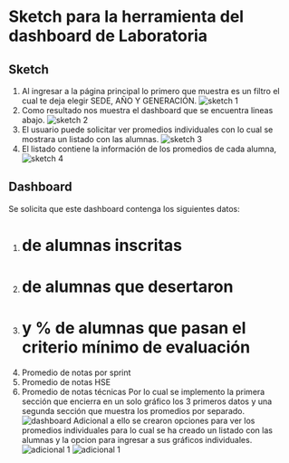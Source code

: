 # Sketch para la herramienta del dashboard de Laboratoria

## Sketch
1. Al ingresar a la página principal lo primero que muestra es un filtro el cual te deja elegir SEDE, AÑO Y GENERACIÓN.
![sketch 1](assets/sketch/sketch-1.png)
2. Como resultado nos muestra el dashboard que se encuentra lineas abajo.
![sketch 2](assets/sketch/sketch-2.png)
3. El usuario puede solicitar ver promedios individuales con lo cual se mostrara un listado con las alumnas.
![sketch 3](assets/sketch/sketch-3.png)
4. El listado contiene la información de los promedios de cada alumna,
![sketch 4](assets/sketch/sketch-4.png)

## Dashboard
Se solicita que este dashboard contenga los siguientes datos:
1. # de alumnas inscritas
2. # de alumnas que desertaron
3. # y % de alumnas que pasan el criterio mínimo de evaluación
4. Promedio de notas por sprint
5. Promedio de notas HSE
6. Promedio de notas técnicas
Por lo cual se implemento la primera sección que encierra en un solo gráfico los 3 primeros datos y una segunda sección que muestra los promedios por separado.
![dashboard](assets/sketch/dashboard.png)
Adicional a ello se crearon opciones para ver los promedios individuales para lo cual se ha creado un listado con las alumnas y la opcion para ingresar a sus gráficos individuales.
![adicional 1](assets/sketch/adicional-1.png)
![adicional 1](assets/sketch/adicional-2.png)